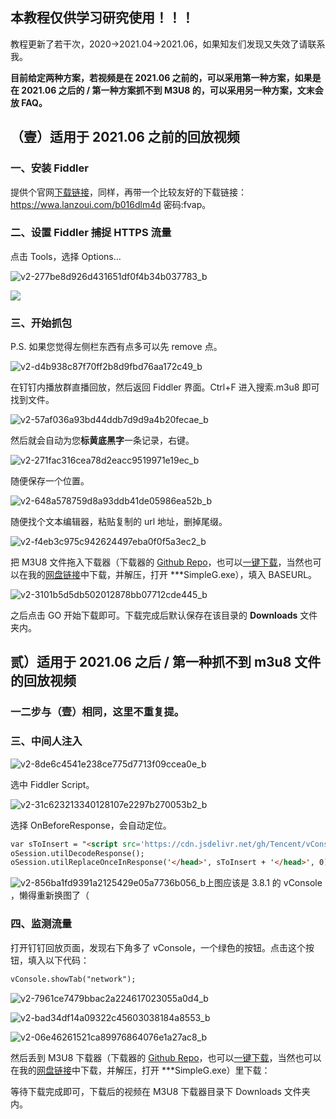 ## 本教程仅供学习研究使用！！！

教程更新了若干次，2020->2021.04->2021.06，如果知友们发现又失效了请联系我。

**目前给定两种方案，若视频是在 2021.06 之前的，可以采用第一种方案，如果是在 2021.06 之后的 / 第一种方案抓不到 M3U8 的，可以采用另一种方案，文末会放 FAQ。**

## **（壹）适用于 2021.06 之前的回放视频**

### 一、安装 Fiddler

提供个官网[下载链接](https://telerik-fiddler.s3.amazonaws.com/fiddler/FiddlerSetup.exe)，同样，再带一个比较友好的下载链接：https://wwa.lanzoui.com/b016dlm4d 密码:fvap。

### 二、设置 Fiddler 捕捉 HTTPS 流量

点击 Tools，选择 Options…

<img src="/assets/images/dingding//v2-277be8d926d431651df0f4b34b037783_b.jpg" alt="v2-277be8d926d431651df0f4b34b037783_b"/>

![](/assets/images/dingding/v2-4c1765b549ddcb5cb0b0dd229db42309_b.jpg)

### 三、开始抓包

P.S. 如果您觉得左侧栏东西有点多可以先 remove 点。

![v2-d4b938c87f70ff2b8d9fbd76aa172c49_b](/assets/images/dingding/v2-d4b938c87f70ff2b8d9fbd76aa172c49_b.jpg)

在钉钉内播放群直播回放，然后返回 Fiddler 界面。Ctrl+F 进入搜索.m3u8 即可找到文件。

![v2-57af036a93bd44ddb7d9d9a4b20fecae_b](/assets/images/dingding/v2-57af036a93bd44ddb7d9d9a4b20fecae_b.jpg)

然后就会自动为您**标黄底黑字**一条记录，右键。

![v2-271fac316cea78d2eacc9519971e19ec_b](/assets/images/dingding/v2-271fac316cea78d2eacc9519971e19ec_b.jpg)

随便保存一个位置。

![v2-648a578759d8a93ddb41de05986ea52b_b](/assets/images/dingding/v2-648a578759d8a93ddb41de05986ea52b_b.jpg)

随便找个文本编辑器，粘贴复制的 url 地址，删掉尾缀。

![v2-f4eb3c975c942624497eba0f0f5a3ec2_b](/assets/images/dingding/v2-f4eb3c975c942624497eba0f0f5a3ec2_b.jpg)

把 M3U8 文件拖入下载器（下载器的 [Github Repo](https://github.com/nilaoda/N_m3u8DL-CLI)，也可以[一键下载](https://github.com/nilaoda/N_m3u8DL-CLI/releases/download/2.9.7/N_m3u8DL-CLI_v2.9.7_with_ffmpeg_and_SimpleG.zip)，当然也可以在我的[网盘链接](http://42.192.40.243/#/s/jRfM)中下载，并解压，打开 ***SimpleG.exe），填入 BASEURL。

![v2-3101b5d5db502012878bb07712cde445_b](/assets/images/dingding/v2-3101b5d5db502012878bb07712cde445_b.jpg)

之后点击 GO 开始下载即可。下载完成后默认保存在该目录的 **Downloads** 文件夹内。

## 贰）适用于 2021.06 之后 / 第一种抓不到 m3u8 文件的回放视频

### 一二步与（壹）相同，这里不重复提。

### 三、中间人注入

![v2-8de6c4541e238ce775d7713f09ccea0e_b](/assets/images/dingding/v2-8de6c4541e238ce775d7713f09ccea0e_b.jpg)

选中 Fiddler Script。

![v2-31c623213340128107e2297b270053b2_b](/assets/images/dingding/v2-31c623213340128107e2297b270053b2_b.jpg)

选择 OnBeforeResponse，会自动定位。

```html
var sToInsert = "<script src='https://cdn.jsdelivr.net/gh/Tencent/vConsole@3.8.1/dist/vconsole.min.js'></script><script>var vConsole = new VConsole();</script>"
oSession.utilDecodeResponse();
oSession.utilReplaceOnceInResponse('</head>', sToInsert + '</head>', 0);
```

![v2-856ba1fd9391a2125429e05a7736b056_b](/assets/images/dingding/v2-856ba1fd9391a2125429e05a7736b056_b.jpg)上图应该是 3.8.1 的 vConsole ，懒得重新换图了（

### 四、监测流量

打开钉钉回放页面，发现右下角多了 vConsole，一个绿色的按钮。点击这个按钮，填入以下代码：

```html
vConsole.showTab("network");
```

![v2-7961ce7479bbac2a224617023055a0d4_b](/assets/images/dingding/v2-7961ce7479bbac2a224617023055a0d4_b.jpg)

![v2-bad34df14a09322c45603038184a8553_b](/assets/images/dingding/v2-bad34df14a09322c45603038184a8553_b.jpg)

![v2-06e46261521ca89976864076e1a27ac8_b](/assets/images/dingding/v2-06e46261521ca89976864076e1a27ac8_b.jpg)

然后丢到 M3U8 下载器（下载器的 [Github Repo](https://github.com/nilaoda/N_m3u8DL-CLI)，也可以[一键下载](https://github.com/nilaoda/N_m3u8DL-CLI/releases/download/2.9.7/N_m3u8DL-CLI_v2.9.7_with_ffmpeg_and_SimpleG.zip)，当然也可以在我的[网盘链接](http://42.192.40.243/#/s/jRfM)中下载，并解压，打开 ***SimpleG.exe）里下载：

等待下载完成即可，下载后的视频在 M3U8 下载器目录下 Downloads 文件夹内。

